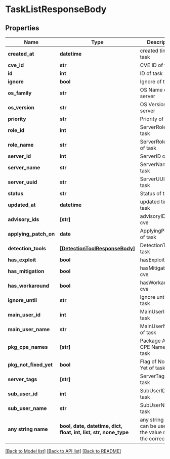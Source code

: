 # TaskListResponseBody


## Properties
Name | Type | Description | Notes
------------ | ------------- | ------------- | -------------
**created_at** | **datetime** | created time of task | 
**cve_id** | **str** | CVE ID of task | 
**id** | **int** | ID of task | 
**ignore** | **bool** | Ignore of task | 
**os_family** | **str** | OS Name of server | 
**os_version** | **str** | OS Version of server | 
**priority** | **str** | Priority of task | 
**role_id** | **int** | ServerRoleID of task | 
**role_name** | **str** | ServerRoleName of task | 
**server_id** | **int** | ServerID of task | 
**server_name** | **str** | ServerName of task | 
**server_uuid** | **str** | ServerUUID of task | 
**status** | **str** | Status of task | 
**updated_at** | **datetime** | updated time of task | 
**advisory_ids** | **[str]** | advisoryIDs of cve | [optional] 
**applying_patch_on** | **date** | ApplyingPatchOn of task | [optional] 
**detection_tools** | [**[DetectionToolResponseBody]**](DetectionToolResponseBody.md) | DetectionTools of task | [optional] 
**has_exploit** | **bool** | hasExploit of cve | [optional] 
**has_mitigation** | **bool** | hasMitigation of cve | [optional] 
**has_workaround** | **bool** | hasWorkaroundof cve | [optional] 
**ignore_until** | **str** | Ignore until of task | [optional] 
**main_user_id** | **int** | MainUserID of task | [optional] 
**main_user_name** | **str** | MainUserName of task | [optional] 
**pkg_cpe_names** | **[str]** | Package And CPE Names of task | [optional] 
**pkg_not_fixed_yet** | **bool** | Flag of Not Fixed Yet of task | [optional] 
**server_tags** | **[str]** | ServerTags of task | [optional] 
**sub_user_id** | **int** | SubUserID of task | [optional] 
**sub_user_name** | **str** | SubUserName of task | [optional] 
**any string name** | **bool, date, datetime, dict, float, int, list, str, none_type** | any string name can be used but the value must be the correct type | [optional]

[[Back to Model list]](../README.md#documentation-for-models) [[Back to API list]](../README.md#documentation-for-api-endpoints) [[Back to README]](../README.md)


